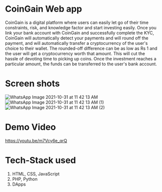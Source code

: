 # CoinGain Web app

CoinGain is a digital platform where users can easily let go of their time constraints, risk, and knowledge factor and start investing easily. Once you link your bank account with CoinGain and successfully complete the KYC, CoinGain will automatically detect your payments and will round off the payment, and will automatically transfer a cryptocurrency of the user's choice to their wallet. The rounded-off difference can be as low as Rs 1 and the user will get a cryptocurrency worth that amount. This will cut the hassle of devoting time to picking up coins. Once the investment reaches a particular amount, the funds can be transferred to the user's bank account.

# Screen shots
![WhatsApp Image 2021-10-31 at 11 42 13 AM](https://user-images.githubusercontent.com/86097511/139571633-37c92c7c-599b-4067-bcf9-8dd305457052.jpeg)
![WhatsApp Image 2021-10-31 at 11 42 13 AM (1)](https://user-images.githubusercontent.com/86097511/139571642-57657327-b27e-4d8e-81da-8ec9576540e1.jpeg)
![WhatsApp Image 2021-10-31 at 11 42 13 AM (2)](https://user-images.githubusercontent.com/86097511/139571655-8cb9ab79-87f8-4c42-b467-86d0cf694df9.jpeg)

# Demo Video
https://youtu.be/m7Vcy6e_qrQ

# Tech-Stack used
1. HTML, CSS, JavaScript
2. PHP, Python
3. DApps

